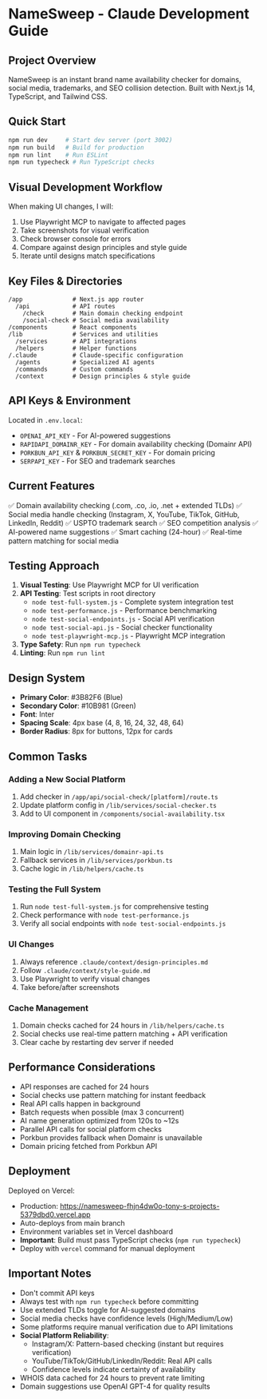 # NameSweep - Claude Development Guide

## Project Overview
NameSweep is an instant brand name availability checker for domains, social media, trademarks, and SEO collision detection. Built with Next.js 14, TypeScript, and Tailwind CSS.

## Quick Start
```bash
npm run dev     # Start dev server (port 3002)
npm run build   # Build for production
npm run lint    # Run ESLint
npm run typecheck # Run TypeScript checks
```

## Visual Development Workflow
When making UI changes, I will:
1. Use Playwright MCP to navigate to affected pages
2. Take screenshots for visual verification
3. Check browser console for errors
4. Compare against design principles and style guide
5. Iterate until designs match specifications

## Key Files & Directories
```
/app              # Next.js app router
  /api            # API routes
    /check        # Main domain checking endpoint
    /social-check # Social media availability
/components       # React components
/lib              # Services and utilities
  /services       # API integrations
  /helpers        # Helper functions
/.claude          # Claude-specific configuration
  /agents         # Specialized AI agents
  /commands       # Custom commands
  /context        # Design principles & style guide
```

## API Keys & Environment
Located in `.env.local`:
- `OPENAI_API_KEY` - For AI-powered suggestions
- `RAPIDAPI_DOMAINR_KEY` - For domain availability checking (Domainr API)
- `PORKBUN_API_KEY` & `PORKBUN_SECRET_KEY` - For domain pricing
- `SERPAPI_KEY` - For SEO and trademark searches

## Current Features
✅ Domain availability checking (.com, .co, .io, .net + extended TLDs)
✅ Social media handle checking (Instagram, X, YouTube, TikTok, GitHub, LinkedIn, Reddit)
✅ USPTO trademark search
✅ SEO competition analysis
✅ AI-powered name suggestions
✅ Smart caching (24-hour)
✅ Real-time pattern matching for social media

## Testing Approach
1. **Visual Testing**: Use Playwright MCP for UI verification
2. **API Testing**: Test scripts in root directory
   - `node test-full-system.js` - Complete system integration test
   - `node test-performance.js` - Performance benchmarking
   - `node test-social-endpoints.js` - Social API verification
   - `node test-social-api.js` - Social checker functionality
   - `node test-playwright-mcp.js` - Playwright MCP integration
3. **Type Safety**: Run `npm run typecheck`
4. **Linting**: Run `npm run lint`

## Design System
- **Primary Color**: #3B82F6 (Blue)
- **Secondary Color**: #10B981 (Green)
- **Font**: Inter
- **Spacing Scale**: 4px base (4, 8, 16, 24, 32, 48, 64)
- **Border Radius**: 8px for buttons, 12px for cards

## Common Tasks

### Adding a New Social Platform
1. Add checker in `/app/api/social-check/[platform]/route.ts`
2. Update platform config in `/lib/services/social-checker.ts`
3. Add to UI component in `/components/social-availability.tsx`

### Improving Domain Checking
1. Main logic in `/lib/services/domainr-api.ts`
2. Fallback services in `/lib/services/porkbun.ts`
3. Cache logic in `/lib/helpers/cache.ts`

### Testing the Full System
1. Run `node test-full-system.js` for comprehensive testing
2. Check performance with `node test-performance.js`
3. Verify all social endpoints with `node test-social-endpoints.js`

### UI Changes
1. Always reference `.claude/context/design-principles.md`
2. Follow `.claude/context/style-guide.md`
3. Use Playwright to verify visual changes
4. Take before/after screenshots

### Cache Management
1. Domain checks cached for 24 hours in `/lib/helpers/cache.ts`
2. Social checks use real-time pattern matching + API verification
3. Clear cache by restarting dev server if needed

## Performance Considerations
- API responses are cached for 24 hours
- Social checks use pattern matching for instant feedback
- Real API calls happen in background
- Batch requests when possible (max 3 concurrent)
- AI name generation optimized from 120s to ~12s
- Parallel API calls for social platform checks
- Porkbun provides fallback when Domainr is unavailable
- Domain pricing fetched from Porkbun API

## Deployment
Deployed on Vercel:
- Production: https://namesweep-fhjn4dw0o-tony-s-projects-5379dbd0.vercel.app
- Auto-deploys from main branch
- Environment variables set in Vercel dashboard
- **Important**: Build must pass TypeScript checks (`npm run typecheck`)
- Deploy with `vercel` command for manual deployment

## Important Notes
- Don't commit API keys
- Always test with `npm run typecheck` before committing
- Use extended TLDs toggle for AI-suggested domains
- Social media checks have confidence levels (High/Medium/Low)
- Some platforms require manual verification due to API limitations
- **Social Platform Reliability**:
  - Instagram/X: Pattern-based checking (instant but requires verification)
  - YouTube/TikTok/GitHub/LinkedIn/Reddit: Real API calls
  - Confidence levels indicate certainty of availability
- WHOIS data cached for 24 hours to prevent rate limiting
- Domain suggestions use OpenAI GPT-4 for quality results